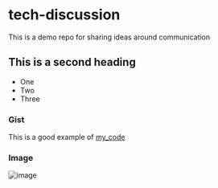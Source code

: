 # tech-discussion
This is a demo repo for sharing ideas around communication

## This is a second heading


* One
* Two
* Three


### Gist
This is a good example of [my_code](https://gist.github.com/PrynzAlbert/bce6437915f4a75ea664050e199b2030)

### Image
![image](https://github.com/PrynzAlbert/tech-discussion/assets/119081782/6e8e21d1-352d-4407-9808-4098ce810ac0)
